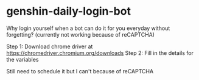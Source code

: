 # genshin-daily-login-bot
Why login yourself when a bot can do it for you everyday without forgetting? (currently not working because of reCAPTCHA)

Step 1: Download chrome driver at https://chromedriver.chromium.org/downloads
Step 2: Fill in the details for the variables

Still need to schedule it but I can't because of reCAPTCHA
